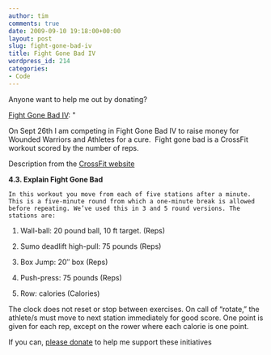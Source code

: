 ```yaml
---
author: tim
comments: true
date: 2009-09-10 19:18:00+00:00
layout: post
slug: fight-gone-bad-iv
title: Fight Gone Bad IV
wordpress_id: 214
categories:
- Code
---
```


Anyone want to help me out by donating?  
  


[Fight Gone Bad IV](http://feedproxy.google.com/~r/timbroder/~3/PDBIQvyH3rY/): "

On Sept 26th I am competing in Fight Gone Bad IV to raise money for Wounded Warriors and Athletes for a cure.  Fight gone bad is a CrossFit workout scored by the number of reps.




Description from the [CrossFit website](http://www.crossfit.com/cf-info/faq.html#WOD2)





**4.3. Explain Fight Gone Bad**

    In this workout you move from each of five stations after a minute. This is a five-minute round from which a one-minute break is allowed before repeating. We’ve used this in 3 and 5 round versions. The stations are:




  1. Wall-ball: 20 pound ball, 10 ft target. (Reps)


  2. Sumo deadlift high-pull: 75 pounds (Reps)


  3. Box Jump: 20″ box (Reps)


  4. Push-press: 75 pounds (Reps)


  5. Row: calories (Calories)




The clock does not reset or stop between exercises. On call of “rotate,” the athlete/s must move to next station immediately for good score. One point is given for each rep, except on the rower where each calorie is one point.







If you can, [please donate](http://bit.ly/2N8ifX) to help me support these initiatives



